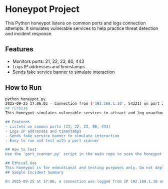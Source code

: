 # Honeypot Project

This Python honeypot listens on common ports and logs connection attempts. It simulates vulnerable services to help practice threat detection and incident response.

## Features
- Monitors ports: 21, 22, 23, 80, 443
- Logs IP addresses and timestamps
- Sends fake service banner to simulate interaction

## How to Run
```bash
python honeypot.py
2025-09-25 17:06:03 - Connection from ('192.168.1.10', 54321) on port 22
## Purpose
This honeypot simulates vulnerable services to attract and log unauthorized access attempts. It's designed for learning threat detection, incident response, and log analysis.

## Features
- Listens on common ports (21, 22, 23, 80, 443)
- Logs IP addresses and timestamps
- Sends fake service banner to simulate interaction
- Easy to run and test with a port scanner

## How to Test
Use the `port_scanner.py` script in the main repo to scan the honeypot ports. This will trigger log entries in `honeypot_logs.txt`.

## Ethical Use
This honeypot is for educational and testing purposes only. Do not deploy it on public-facing systems without proper authorization.
## Sample Incident Summary

On 2025-09-25 at 17:06, a connection was logged from IP 192.168.1.10 on port 22. The honeypot responded with a fake SSH banner. No further interaction occurred. This suggests a basic scan or probing attempt. No escalation or payload delivery was detected.
